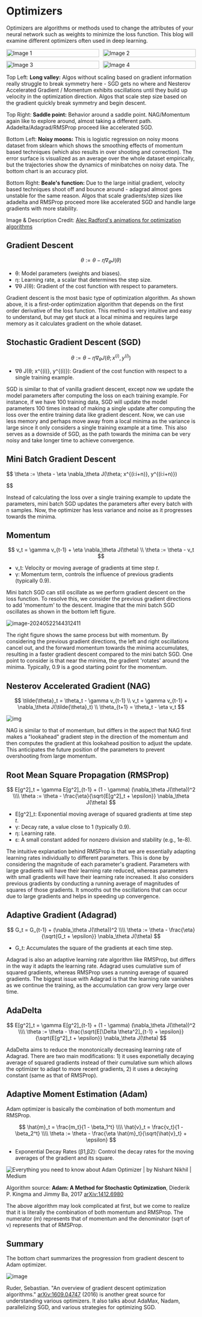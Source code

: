 # Optimizers

Optimizers are algorithms or methods used to change the attributes of your neural network such as weights to minimize the loss function. This blog will examine different optimizers often used in deep learning.

<div style="display: grid; grid-template-columns: 1fr 1fr; gap: 10px;">    <div>     <img src="https://blogger.googleusercontent.com/img/b/R29vZ2xl/AVvXsEhchldRUkLsKUzf6uuEx_zrYRjoIdizj059vRX25LxGQGp2xzoRWYC1-6GxvHyGF9uK2v4j5HI2YQTCrC4DXp9JnRnWY40NYwZjuUVXVV2NWpuzoR1LbPgU3a0UQEfWH4KqIS9i/s400/Long+Valley+-+Imgur.gif" alt="Image 1" style="width:100%;">   </div>    <div>     <img src="https://blogger.googleusercontent.com/img/b/R29vZ2xl/AVvXsEi9JzBXNfW9sm4yKCyV_MhyfOJiwqwocsPOpnY8i_pLy0AcN0rcz9LTn6Wp3-UG4CQYM_vU1CxKfqdKdS9KkZmc0AWu1gJxiCfYfd3DZRpz5Btx8q25Qs9I9PJFnEpxsHMUNdqH/s400/Saddle+Point+-+Imgur.gif" alt="Image 2" style="width:100%;">   </div>    <div>     <img src="https://blogger.googleusercontent.com/img/b/R29vZ2xl/AVvXsEjUvhiRVEra6dZlJFFoR-lYbtVpFCmM41IYACOLukmWUHSnsqABa517IuKtYLHMNXj75wTQtHbr_AlGxYVItrUA3QHBvecLUjpxdyGAiJxXO0uMMV9bD7NW54ePr9OH_JJx3x5I/s400/s25RsOr+-+Imgur.gif" alt="Image 3" style="width:100%;">   </div>    <div>     <img src="https://blogger.googleusercontent.com/img/b/R29vZ2xl/AVvXsEjLZPaZUGrzT1_HWfcLnyx-3idRZyw8c3WAvrlyMX3nhLpTDnkoezzDWeiOqBHlItng5Umyx5Hm6iOhpPB6eKxtotr0aH_k2GBB9PAAePMRpUu1cJTEFcdeBpoTj2B0Eb1h84dx/s400/Beale&%23039;s+function+-+Imgur.gif" alt="Image 4" style="width:100%;">   </div>  </div>

Top Left: **Long valley:** Algos without scaling based on gradient information really struggle to break symmetry here - SGD gets no where and Nesterov Accelerated Gradient / Momentum exhibits oscillations until they build up velocity in the optimization direction. Algos that scale step size based on the gradient quickly break symmetry and begin descent.

Top Right: **Saddle point:** Behavior around a saddle point. NAG/Momentum again like to explore around, almost taking a different path. Adadelta/Adagrad/RMSProp proceed like accelerated SGD.

Bottom Left: **Noisy moons:** This is logistic regression on noisy moons dataset from sklearn which shows the smoothing effects of momentum based techniques (which also results in over shooting and correction). The error surface is visualized as an average over the whole dataset empirically, but the trajectories show the dynamics of minibatches on noisy data. The bottom chart is an accuracy plot.

Bottom Right: **Beale's function:** Due to the large initial gradient, velocity based techniques shoot off and bounce around - adagrad almost goes unstable for the same reason. Algos that scale gradients/step sizes like adadelta and RMSProp proceed more like accelerated SGD and handle large gradients with more stability.

Image & Description Credit: [Alec Radford's animations for optimization algorithms](https://www.denizyuret.com/2015/03/alec-radfords-animations-for.html)

## Gradient Descent

$$
\theta := \theta - \eta \nabla_\theta J(\theta)
$$

- θ: Model parameters (weights and biases).
- η: Learning rate, a scalar that determines the step size.
- ∇θ J(θ): Gradient of the cost function with respect to parameters.

Gradient descent is the most basic type of optimization algorithm. As shown above, it is a first-order optimization algorithm that depends on the first order derivative of the loss function. This method is very intuitive and easy to understand, but may get stuck at a local minima and requires large memory as it calculates gradient on the whole dataset.

## Stochastic Gradient Descent (SGD)

$$
\theta := \theta - \eta \nabla_\theta J(\theta; x^{(i)}, y^{(i)})
$$

- ∇θ J(θ; x^{(i)}, y^{(i)}): Gradient of the cost function with respect to a single training example.

SGD is similar to that of vanilla gradient descent, except now we update the model parameters after computing the loss on each training example. For instance, if we have 100 training data, SGD will update the model parameters 100 times instead of making a single update after computing the loss over the entire training data like gradient descent. Now, we can use less memory and perhaps move away from a local minima as the variance is large since it only considers a single training example at a time. This also serves as a downside of SGD, as the path towards the minima can be very noisy and take longer time to achieve convergence.

## Mini Batch Gradient Descent

$$
\theta := \theta - \eta \nabla_\theta J(\theta; x^{(i:i+n)}, y^{(i:i+n)})

$$

Instead of calculating the loss over a single training example to update the parameters, mini batch SGD updates the parameters after every batch with n samples. Now, the optimizer has less variance and noise as it progresses towards the minima.

## Momentum

$$
v_t = \gamma v_{t-1} + \eta \nabla_\theta J(\theta) \\
\theta := \theta - v_t
$$

- v_t: Velocity or moving average of gradients at time step *t*.
- γ: Momentum term, controls the influence of previous gradients (typically 0.9).

Mini batch SGD can still oscillate as we perform gradient descent on the loss function. To resolve this, we consider the previous gradient directions to add 'momentum' to the descent. Imagine that the mini batch SGD oscillates as shown in the bottom left figure.

![image-20240522144312411](https://github.com/mjang01011/portfolio/blob/main/public/blogs/markdowns/images/image-20240522144312411.png?raw=true)

The right figure shows the same process but with momentum. By considering the previous gradient directions, the left and right oscillations cancel out, and the forward momentum towards the minima accumulates, resulting in a faster gradient descent compared to the mini batch SGD. One point to consider is that near the minima, the gradient 'rotates' around the minima. Typically, 0.9 is a good starting point for the momentum.

## Nesterov Accelerated Gradient (NAG)

$$
\tilde{\theta}_t = \theta_t - \gamma v_{t-1} \\
v_t = \gamma v_{t-1} + \nabla_\theta J(\tilde{\theta}_t) \\
\theta_{t+1} = \theta_t - \eta v_t
$$

![img](https://blog.kakaocdn.net/dn/yB5qn/btrMHJL8INF/7O2idSodKUySlmAyztWsSk/img.jpg)

NAG is similar to that of momentum, but differs in the aspect that NAG first makes a "lookahead" gradient step in the direction of the momentum and then computes the gradient at this lookahead position to adjust the update. This anticipates the future position of the parameters to prevent overshooting from large momentum.

## Root Mean Square Propagation (RMSProp)

$$
E[g^2]_t = \gamma E[g^2]_{t-1} + (1 - \gamma) (\nabla_\theta J(\theta))^2 \\\\
\theta := \theta - \frac{\eta}{\sqrt{E[g^2]_t + \epsilon}} \nabla_\theta J(\theta)
$$

- E[g^2]_t: Exponential moving average of squared gradients at time step *t*.
- γ: Decay rate, a value close to 1 (typically 0.9).
- η: Learning rate.
- ε: A small constant added for nonzero division and stability (e.g., 1e-8).

The intuitive explanation behind RMSProp is that we are essentially adapting learning rates individually to different parameters. This is done by considering the magnitude of each parameter's gradient. Parameters with large gradients will have their learning rate reduced, whereas parameters with small gradients will have their learning rate increased. It also considers previous gradients by conducting a running average of magnitudes of squares of those gradients. It smooths out the oscillations that can occur due to large gradients and helps in speeding up convergence.

## Adaptive Gradient (Adagrad)

$$
G_t = G_{t-1} + (\nabla_\theta J(\theta))^2 \\\\
\theta := \theta - \frac{\eta}{\sqrt{G_t + \epsilon}} \nabla_\theta J(\theta)
$$

- G_t: Accumulates the square of the gradients at each time step.

Adagrad is also an adaptive learning rate algorithm like RMSProp, but differs in the way it adapts the learning rate. Adagrad uses cumulative sum of squared gradients, whereas RMSProp uses a running average of squared gradients. The biggest issue with Adagrad is that the learning rate vanishes as we continue the training, as the accumulation can grow very large over time.

## AdaDelta

$$
E[g^2]_t = \gamma E[g^2]_{t-1} + (1 - \gamma) (\nabla_\theta J(\theta))^2 \\\\
\theta := \theta - \frac{\sqrt{E[\Delta \theta^2]_{t-1} + \epsilon}}{\sqrt{E[g^2]_t + \epsilon}} \nabla_\theta J(\theta)
$$

AdaDelta aims to reduce the monotonically decreasing learning rate of Adagrad. There are two main modifications: 1) it uses exponetially decaying average of squared gradients instead of their cumulative sum which allows the optimizer to adapt to more recent gradients, 2) it uses a decaying constant (same as that of RMSProp).

## Adaptive Moment Estimation (Adam)

Adam optimizer is basically the combination of both momentum and RMSProp. 

$$
\hat{m}_t = \frac{m_t}{1 - \beta_1^t} \\\\
\hat{v}_t = \frac{v_t}{1 - \beta_2^t} \\\\
\theta := \theta - \frac{\eta \hat{m}_t}{\sqrt{\hat{v}_t} + \epsilon}
$$

- Exponential Decay Rates (β1,β2): Control the decay rates for the moving averages of the gradient and its square.

![Everything you need to know about Adam Optimizer | by Nishant Nikhil |  Medium](https://miro.medium.com/v2/resize:fit:1100/1*zfdW5zAyQxge85gA_mFPYg.png)

Algorithm source: **Adam: A Method for Stochastic Optimization**, Diederik P. Kingma and Jimmy Ba, 2017 [arXiv:1412.6980](https://arxiv.org/abs/1412.6980)

The above algorithm may look complicated at first, but we come to realize that it is literally the combination of both momentum and RMSProp. The numerator (m) represents that of momentum and the denominator (sqrt of v) represents that of RMSProp.

## Summary

The bottom chart summarizes the progression from gradient descent to Adam optimizer.

![image](https://github.com/mjang01011/portfolio/blob/main/public/blogs/markdowns/images/image-optimizer.png?raw=true)

Ruder, Sebastian. "An overview of gradient descent optimization algorithms." [arXiv:1609.04747](https://arxiv.org/abs/1609.04747) (2016) is another great source for understanding various optimizers. It also talks about AdaMax, Nadam, parallelizing SGD, and various strategies for optimizing SGD.